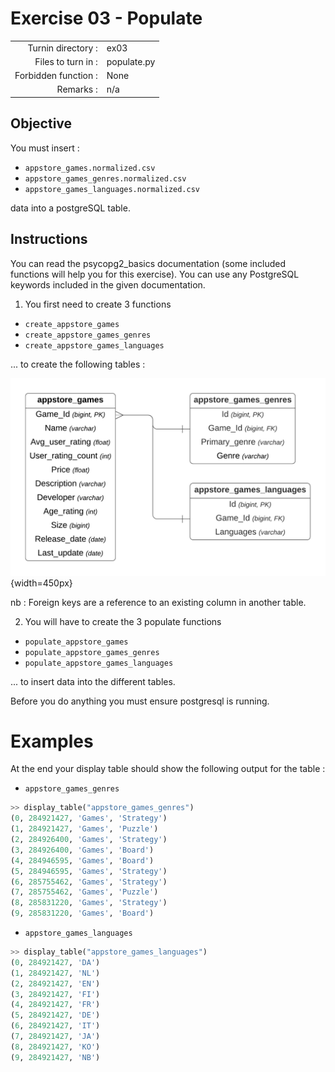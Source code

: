 # Exercise 03 - Populate
|                         |                    |
| -----------------------:| ------------------ |
|   Turnin directory :    |  ex03              |
|   Files to turn in :    |  populate.py       |
|   Forbidden function :  |  None              |
|   Remarks :             |  n/a               |

## Objective

You must insert :
* `appstore_games.normalized.csv`
* `appstore_games_genres.normalized.csv`
* `appstore_games_languages.normalized.csv` 

data into a postgreSQL table.

## Instructions

You can read the psycopg2_basics documentation (some included functions will help you for this exercise). You can use any PostgreSQL keywords included in the given documentation.

1) You first need to create 3 functions
- `create_appstore_games`
- `create_appstore_games_genres`
- `create_appstore_games_languages`

... to create the following tables :

![tables](../imgs/tables.png){width=450px}

nb : Foreign keys are a reference to an existing column in another table.

2) You will have to create the 3 populate functions

* `populate_appstore_games`
* `populate_appstore_games_genres`
* `populate_appstore_games_languages`

... to insert data into the different tables.

Before you do anything you must ensure postgresql is running.

# Examples

At the end your display table should show the following output for the table :

* `appstore_games_genres`

```python
>> display_table("appstore_games_genres")
(0, 284921427, 'Games', 'Strategy')
(1, 284921427, 'Games', 'Puzzle')
(2, 284926400, 'Games', 'Strategy')
(3, 284926400, 'Games', 'Board')
(4, 284946595, 'Games', 'Board')
(5, 284946595, 'Games', 'Strategy')
(6, 285755462, 'Games', 'Strategy')
(7, 285755462, 'Games', 'Puzzle')
(8, 285831220, 'Games', 'Strategy')
(9, 285831220, 'Games', 'Board')
```

* `appstore_games_languages`

```python
>> display_table("appstore_games_languages")
(0, 284921427, 'DA')
(1, 284921427, 'NL')
(2, 284921427, 'EN')
(3, 284921427, 'FI')
(4, 284921427, 'FR')
(5, 284921427, 'DE')
(6, 284921427, 'IT')
(7, 284921427, 'JA')
(8, 284921427, 'KO')
(9, 284921427, 'NB')
```
